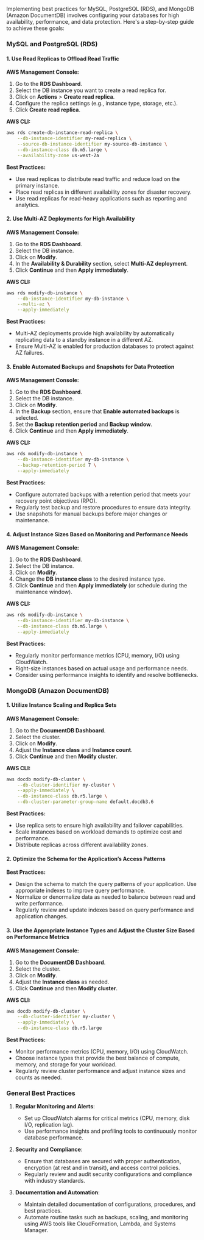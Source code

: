 Implementing best practices for MySQL, PostgreSQL (RDS), and MongoDB (Amazon DocumentDB) involves configuring your databases for high availability, performance, and data protection. Here's a step-by-step guide to achieve these goals:

### MySQL and PostgreSQL (RDS)

#### 1. **Use Read Replicas to Offload Read Traffic**

**AWS Management Console:**
1. Go to the **RDS Dashboard**.
2. Select the DB instance you want to create a read replica for.
3. Click on **Actions** > **Create read replica**.
4. Configure the replica settings (e.g., instance type, storage, etc.).
5. Click **Create read replica**.

**AWS CLI:**
```sh
aws rds create-db-instance-read-replica \
    --db-instance-identifier my-read-replica \
    --source-db-instance-identifier my-source-db-instance \
    --db-instance-class db.m5.large \
    --availability-zone us-west-2a
```

**Best Practices:**
- Use read replicas to distribute read traffic and reduce load on the primary instance.
- Place read replicas in different availability zones for disaster recovery.
- Use read replicas for read-heavy applications such as reporting and analytics.

#### 2. **Use Multi-AZ Deployments for High Availability**

**AWS Management Console:**
1. Go to the **RDS Dashboard**.
2. Select the DB instance.
3. Click on **Modify**.
4. In the **Availability & Durability** section, select **Multi-AZ deployment**.
5. Click **Continue** and then **Apply immediately**.

**AWS CLI:**
```sh
aws rds modify-db-instance \
    --db-instance-identifier my-db-instance \
    --multi-az \
    --apply-immediately
```

**Best Practices:**
- Multi-AZ deployments provide high availability by automatically replicating data to a standby instance in a different AZ.
- Ensure Multi-AZ is enabled for production databases to protect against AZ failures.

#### 3. **Enable Automated Backups and Snapshots for Data Protection**

**AWS Management Console:**
1. Go to the **RDS Dashboard**.
2. Select the DB instance.
3. Click on **Modify**.
4. In the **Backup** section, ensure that **Enable automated backups** is selected.
5. Set the **Backup retention period** and **Backup window**.
6. Click **Continue** and then **Apply immediately**.

**AWS CLI:**
```sh
aws rds modify-db-instance \
    --db-instance-identifier my-db-instance \
    --backup-retention-period 7 \
    --apply-immediately
```

**Best Practices:**
- Configure automated backups with a retention period that meets your recovery point objectives (RPO).
- Regularly test backup and restore procedures to ensure data integrity.
- Use snapshots for manual backups before major changes or maintenance.

#### 4. **Adjust Instance Sizes Based on Monitoring and Performance Needs**

**AWS Management Console:**
1. Go to the **RDS Dashboard**.
2. Select the DB instance.
3. Click on **Modify**.
4. Change the **DB instance class** to the desired instance type.
5. Click **Continue** and then **Apply immediately** (or schedule during the maintenance window).

**AWS CLI:**
```sh
aws rds modify-db-instance \
    --db-instance-identifier my-db-instance \
    --db-instance-class db.m5.large \
    --apply-immediately
```

**Best Practices:**
- Regularly monitor performance metrics (CPU, memory, I/O) using CloudWatch.
- Right-size instances based on actual usage and performance needs.
- Consider using performance insights to identify and resolve bottlenecks.

### MongoDB (Amazon DocumentDB)

#### 1. **Utilize Instance Scaling and Replica Sets**

**AWS Management Console:**
1. Go to the **DocumentDB Dashboard**.
2. Select the cluster.
3. Click on **Modify**.
4. Adjust the **Instance class** and **Instance count**.
5. Click **Continue** and then **Modify cluster**.

**AWS CLI:**
```sh
aws docdb modify-db-cluster \
    --db-cluster-identifier my-cluster \
    --apply-immediately \
    --db-instance-class db.r5.large \
    --db-cluster-parameter-group-name default.docdb3.6
```

**Best Practices:**
- Use replica sets to ensure high availability and failover capabilities.
- Scale instances based on workload demands to optimize cost and performance.
- Distribute replicas across different availability zones.

#### 2. **Optimize the Schema for the Application’s Access Patterns**

**Best Practices:**
- Design the schema to match the query patterns of your application. Use appropriate indexes to improve query performance.
- Normalize or denormalize data as needed to balance between read and write performance.
- Regularly review and update indexes based on query performance and application changes.

#### 3. **Use the Appropriate Instance Types and Adjust the Cluster Size Based on Performance Metrics**

**AWS Management Console:**
1. Go to the **DocumentDB Dashboard**.
2. Select the cluster.
3. Click on **Modify**.
4. Adjust the **Instance class** as needed.
5. Click **Continue** and then **Modify cluster**.

**AWS CLI:**
```sh
aws docdb modify-db-cluster \
    --db-cluster-identifier my-cluster \
    --apply-immediately \
    --db-instance-class db.r5.large
```

**Best Practices:**
- Monitor performance metrics (CPU, memory, I/O) using CloudWatch.
- Choose instance types that provide the best balance of compute, memory, and storage for your workload.
- Regularly review cluster performance and adjust instance sizes and counts as needed.

### General Best Practices

1. **Regular Monitoring and Alerts**:
   - Set up CloudWatch alarms for critical metrics (CPU, memory, disk I/O, replication lag).
   - Use performance insights and profiling tools to continuously monitor database performance.

2. **Security and Compliance**:
   - Ensure that databases are secured with proper authentication, encryption (at rest and in transit), and access control policies.
   - Regularly review and audit security configurations and compliance with industry standards.

3. **Documentation and Automation**:
   - Maintain detailed documentation of configurations, procedures, and best practices.
   - Automate routine tasks such as backups, scaling, and monitoring using AWS tools like CloudFormation, Lambda, and Systems Manager.
